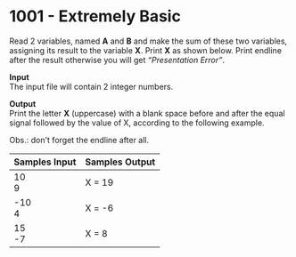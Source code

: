 # 1001 - Extremely Basic

Read 2 variables, named **A** and **B** and make the sum of these two variables, assigning its result to the variable **X**. Print **X** as shown below. Print endline after the result otherwise you will get *“Presentation Error”*.

**Input**<br>
The input file will contain 2 integer numbers.

**Output**<br>
Print the letter **X** (uppercase) with a blank space before and after the equal signal followed by the value of X, according to the following example.

Obs.: don't forget the endline after all.

| Samples Input | Samples Output |
|:--------------|:---------------|
| 10<br>9       | X = 19         |
| -10<br>4      | X = -6         |
| 15<br>-7      | X = 8          |